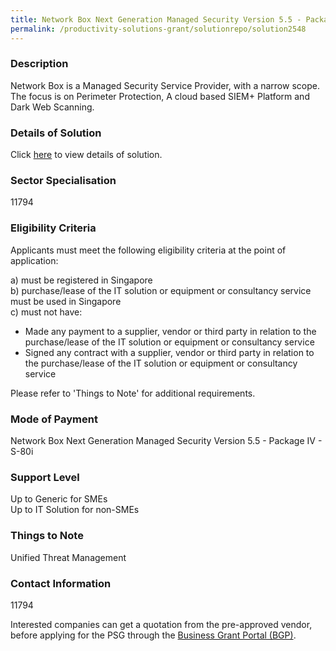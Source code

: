 ```yaml
---
title: Network Box Next Generation Managed Security Version 5.5 - Package IV - S-80i
permalink: /productivity-solutions-grant/solutionrepo/solution2548
---
```


### Description

Network Box is a Managed Security Service Provider, with a narrow scope. The focus is on Perimeter Protection, A cloud based SIEM+ Platform and Dark Web Scanning.

### Details of Solution

Click <a href='Network Box (Sin) Pte Ltd' target='_blank' rel='noopener'>here</a> to view details of solution.

### Sector Specialisation

 11794 

### Eligibility Criteria

Applicants must meet the following eligibility criteria at the point of application:

a) must be registered in Singapore <br>
b) purchase/lease of the IT solution or equipment or consultancy service must be used in Singapore <br>
c) must not have:
- Made any payment to a supplier, vendor or third party in relation to the purchase/lease of the IT solution or equipment or consultancy service
- Signed any contract with a supplier, vendor or third party in relation to the purchase/lease of the IT solution or equipment or consultancy service

Please refer to 'Things to Note' for additional requirements.

### Mode of Payment
Network Box Next Generation Managed Security Version 5.5 - Package IV - S-80i

### Support Level
Up to Generic for SMEs <br>
Up to IT Solution for non-SMEs

### Things to Note
Unified Threat Management

### Contact Information
11794

Interested companies can get a quotation from the pre-approved vendor, before applying for the PSG through the <a target='_blank' rel='noopener' href='https://www.businessgrants.gov.sg/'>Business Grant Portal (BGP)</a>.
